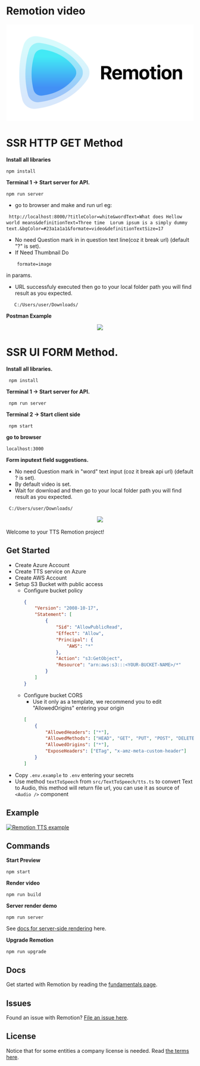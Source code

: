 # Remotion video

<p align="center">
  <a href="https://github.com/JonnyBurger/remotion-logo">
    <img src="https://github.com/JonnyBurger/remotion-logo/raw/main/withtitle/element-0.png">
  </a>
</p>



# SSR HTTP GET Method
  
 **Install all libraries**
 ```console
npm install
```
 **Terminal 1 -> Start server for API.**
 ```console
npm run server
```
 - go to browser and make and run url eg:
 ```console
  http://localhost:8000/?titleColor=white&wordText=What does Hellow world means&definitionText=Three time  Lorum ipsum is a simply dummy text.&bgColor=#23a1a1a1&formate=video&definitionTextSize=17 
```
 - No need Question mark in in question text line(coz it break url) (default "?" is set).
 - If Need Thumbnail Do
 ```console 
	 formate=image
  ```
 in params.
 - URL successfuly executed then go to your local folder path you will find result as you expected.
  ```console
	 C:/Users/user/Downloads/
  ``` 
 **Postman Example**
 <p align="center">
  <a href="https://github.com/JonnyBurger/remotion-logo">
    <img src="https://github.com/CraftyPixels/ddm-video-generator/blob/master/postman-exp.PNG">
  </a>
</p>

# SSR UI FORM Method.

 **Install all libraries.**

 ```console
  npm install
```

 **Terminal 1 -> Start server for API.**

```console
 npm run server
```

**Terminal 2 -> Start client side**
```console
 npm start
``` 

 **go to browser**
 ```console  
 localhost:3000
``` 
 **Form inputext field suggestions.**
 
 - No need Question mark in "word" text input (coz it break api url) (default ? is set).
 - By default video is set.
 - Wait for download and then go to your local folder path you will find result as you expected.
  
```console
 C:/Users/user/Downloads/
``` 
 
 <p align="center">
  <a href="https://github.com/JonnyBurger/remotion-logo">
    <img src="https://github.com/CraftyPixels/ddm-video-generator/blob/master/thumbnail-demo-img.PNG">
  </a>
</p>

Welcome to your TTS Remotion project!

## Get Started

-   Create Azure Account
-   Create TTS service on Azure
-   Create AWS Account
-   Setup S3 Bucket with public access
    -   Configure bucket policy
        ```json
        {
        	"Version": "2008-10-17",
        	"Statement": [
        		{
        			"Sid": "AllowPublicRead",
        			"Effect": "Allow",
        			"Principal": {
        				"AWS": "*"
        			},
        			"Action": "s3:GetObject",
        			"Resource": "arn:aws:s3:::<YOUR-BUCKET-NAME>/*"
        		}
        	]
        }
        ```
    -   Configure bucket CORS
        -   Use it only as a template, we recommend you to edit "AllowedOrigins" entering your origin
        ```json
        [
        	{
        		"AllowedHeaders": ["*"],
        		"AllowedMethods": ["HEAD", "GET", "PUT", "POST", "DELETE"],
        		"AllowedOrigins": ["*"],
        		"ExposeHeaders": ["ETag", "x-amz-meta-custom-header"]
        	}
        ]
        ```
-   Copy `.env.example` to `.env` entering your secrets
-   Use method `textToSpeech` from `src/TextToSpeech/tts.ts` to convert Text to Audio, this method will return file url, you can use it as source of `<Audio />` component

## Example

[![Remotion TTS example](http://img.youtube.com/vi/gbIno38xdhQ/0.jpg)](http://www.youtube.com/watch?v=gbIno38xdhQ 'Remotion TTS example')

## Commands

**Start Preview**

```console
npm start
```

**Render video**

```console
npm run build
```

**Server render demo**

```console
npm run server
```

See [docs for server-side rendering](https://www.remotion.dev/docs/ssr) here.

**Upgrade Remotion**

```console
npm run upgrade
```

## Docs

Get started with Remotion by reading the [fundamentals page](https://www.remotion.dev/docs/the-fundamentals).

## Issues

Found an issue with Remotion? [File an issue here](https://github.com/JonnyBurger/remotion/issues/new).

## License

Notice that for some entities a company license is needed. Read [the terms here](https://github.com/JonnyBurger/remotion/blob/main/LICENSE.md).
